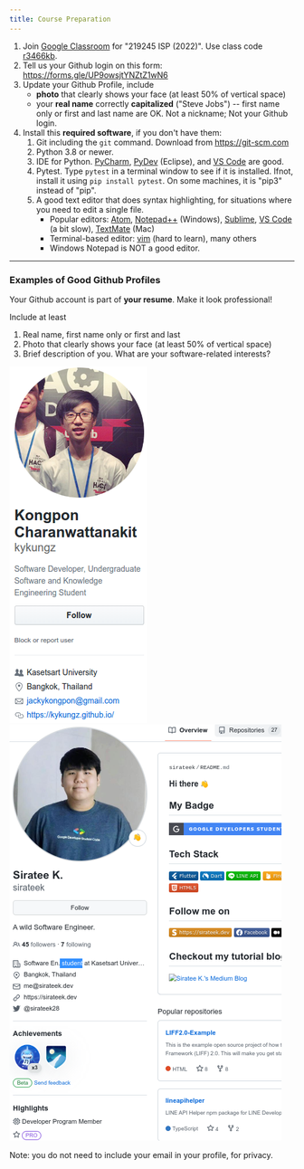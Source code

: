 ```yaml
---
title: Course Preparation
---
```


1. Join [Google Classroom](https://classroom.google.com) for "219245 ISP (2022)". Use class code [r3466kb][classroom-invite].
2. Tell us your Github login on this form: <https://forms.gle/UP9owsjtYNZtZ1wN6>
3. Update your Github Profile, include 
   - **photo** that clearly shows your face (at least 50% of vertical space)
   - your **real name** correctly **capitalized** ("Steve Jobs") -- first name only or first and last name are OK.  Not a nickname; Not your Github login.
4. Install this **required software**, if you don't have them:
   1. Git including the `git` command. Download from <https://git-scm.com>
   2. Python 3.8 or newer.
   3. IDE for Python.  [PyCharm][], [PyDev][] (Eclipse), and [VS Code][vscode] are good.
   4. Pytest. Type `pytest` in a terminal window to see if it is installed. Ifnot, install it using `pip install pytest`. On some machines, it is "pip3" instead of "pip".
   5. A good text editor that does syntax highlighting, for situations where you need to edit a single file.
      - Popular editors: [Atom][], [Notepad++][] (Windows), [Sublime][], [VS Code][vscode] (a bit slow), [TextMate][] (Mac)
      - Terminal-based editor: [vim][] (hard to learn), many others
      - Windows Notepad is NOT a good editor.

[Atom]: https://atom.io
[Notepad++]: https://notepad-plus-plus.org
[PyCharm]: https://www.jetbrains.com/pycharm/
[PyDev]: https://www.pydev.org/
[Sublime]: https://www.sublimetext.com/
[vscode]: https://code.visualstudio.com/
[TextMate]: https://macromates.com/
[nano]: https://www.nano-editor.org/
[vim]: https://www.vim.org/

[classroom-invite]: https://classroom.google.com/c/NDk2ODk1MDE0NTgy?cjc=r3466kb

---

### Examples of Good Github Profiles

Your Github account is part of **your resume**.  Make it look professional!

Include at least

1. Real name, first name only or first and last
2. Photo that clearly shows your face (at least 50% of vertical space)
3. Brief description of you. What are your software-related interests?

![Kongpon Github Profile](../../images/Kongpon-profile.png)&emsp; 
![Siratee Github Profile](../../images/Siratee-profile.png)

Note: you do not need to include your email in your profile, for privacy.
